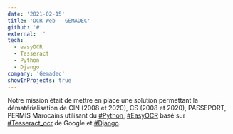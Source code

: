 ```yaml
---
date: '2021-02-15'
title: 'OCR Web - GEMADEC'
github: '#'
external: ''
tech:
  - easyOCR
  - Tesseract
  - Python
  - Django
company: 'Gemadec'
showInProjects: true
---
```


Notre mission était de mettre en place une solution permettant la dématérialisation de CIN (2008 et 2020), CS (2008 et 2020), PASSEPORT, PERMIS Marocains utilisant du [#Python](https://docs.python.org/fr/3.8/), [#EasyOCR](https://pypi.org/project/easyocr/) basé sur [#Tesseract_ocr](https://pypi.org/project/pytesseract/) de Google et [#Django](https://docs.djangoproject.com/fr/4.0/).